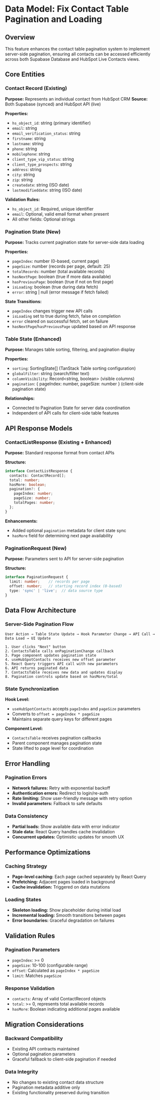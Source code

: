# Data Model: Fix Contact Table Pagination and Loading

## Overview

This feature enhances the contact table pagination system to implement server-side pagination, ensuring all contacts can be accessed efficiently across both Supabase Database and HubSpot Live Contacts views.

## Core Entities

### Contact Record (Existing)
**Purpose:** Represents an individual contact from HubSpot CRM
**Source:** Both Supabase (synced) and HubSpot API (live)

**Properties:**
- `hs_object_id`: string (primary identifier)
- `email`: string
- `email_verification_status`: string
- `firstname`: string
- `lastname`: string
- `phone`: string
- `mobilephone`: string
- `client_type_vip_status`: string
- `client_type_prospects`: string
- `address`: string
- `city`: string
- `zip`: string
- `createdate`: string (ISO date)
- `lastmodifieddate`: string (ISO date)

**Validation Rules:**
- `hs_object_id`: Required, unique identifier
- `email`: Optional, valid email format when present
- All other fields: Optional strings

### Pagination State (New)
**Purpose:** Tracks current pagination state for server-side data loading

**Properties:**
- `pageIndex`: number (0-based, current page)
- `pageSize`: number (records per page, default: 25)
- `totalRecords`: number (total available records)
- `hasNextPage`: boolean (true if more data available)
- `hasPreviousPage`: boolean (true if not on first page)
- `isLoading`: boolean (true during data fetch)
- `error`: string | null (error message if fetch failed)

**State Transitions:**
- `pageIndex` changes trigger new API calls
- `isLoading` set to true during fetch, false on completion
- `error` cleared on successful fetch, set on failure
- `hasNextPage`/`hasPreviousPage` updated based on API response

### Table State (Enhanced)
**Purpose:** Manages table sorting, filtering, and pagination display

**Properties:**
- `sorting`: SortingState[] (TanStack Table sorting configuration)
- `globalFilter`: string (search/filter text)
- `columnVisibility`: Record<string, boolean> (visible columns)
- `pagination`: { pageIndex: number, pageSize: number } (client-side pagination state)

**Relationships:**
- Connected to Pagination State for server data coordination
- Independent of API calls for client-side table features

## API Response Models

### ContactListResponse (Existing + Enhanced)
**Purpose:** Standard response format from contact APIs

**Structure:**
```typescript
interface ContactListResponse {
  contacts: ContactRecord[];
  total: number;
  hasMore: boolean;
  pagination?: {
    pageIndex: number;
    pageSize: number;
    totalPages: number;
  };
}
```

**Enhancements:**
- Added optional `pagination` metadata for client state sync
- `hasMore` field for determining next page availability

### PaginationRequest (New)
**Purpose:** Parameters sent to API for server-side pagination

**Structure:**
```typescript
interface PaginationRequest {
  limit: number;    // records per page
  offset: number;   // starting record index (0-based)
  type: 'sync' | 'live';  // data source type
}
```

## Data Flow Architecture

### Server-Side Pagination Flow

```
User Action → Table State Update → Hook Parameter Change → API Call → Data Load → UI Update

1. User clicks "Next" button
2. ContactsTable calls onPaginationChange callback
3. Page component updates pagination state
4. useHubSpotContacts receives new offset parameter
5. React Query triggers API call with new parameters
6. API returns paginated data
7. ContactsTable receives new data and updates display
8. Pagination controls update based on hasMore/total
```

### State Synchronization

**Hook Level:**
- `useHubSpotContacts` accepts `pageIndex` and `pageSize` parameters
- Converts to `offset = pageIndex * pageSize`
- Maintains separate query keys for different pages

**Component Level:**
- `ContactsTable` receives pagination callbacks
- Parent component manages pagination state
- State lifted to page level for coordination

## Error Handling

### Pagination Errors
- **Network failures:** Retry with exponential backoff
- **Authentication errors:** Redirect to login/re-auth
- **Rate limiting:** Show user-friendly message with retry option
- **Invalid parameters:** Fallback to safe defaults

### Data Consistency
- **Partial loads:** Show available data with error indicator
- **Stale data:** React Query handles cache invalidation
- **Concurrent updates:** Optimistic updates for smooth UX

## Performance Optimizations

### Caching Strategy
- **Page-level caching:** Each page cached separately by React Query
- **Prefetching:** Adjacent pages loaded in background
- **Cache invalidation:** Triggered on data mutations

### Loading States
- **Skeleton loading:** Show placeholder during initial load
- **Incremental loading:** Smooth transitions between pages
- **Error boundaries:** Graceful degradation on failures

## Validation Rules

### Pagination Parameters
- `pageIndex`: >= 0
- `pageSize`: 10-100 (configurable range)
- `offset`: Calculated as `pageIndex * pageSize`
- `limit`: Matches `pageSize`

### Response Validation
- `contacts`: Array of valid ContactRecord objects
- `total`: >= 0, represents total available records
- `hasMore`: Boolean indicating additional pages available

## Migration Considerations

### Backward Compatibility
- Existing API contracts maintained
- Optional pagination parameters
- Graceful fallback to client-side pagination if needed

### Data Integrity
- No changes to existing contact data structure
- Pagination metadata additive only
- Existing functionality preserved during transition